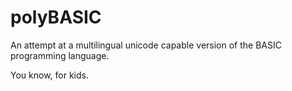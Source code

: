 # polyBASIC

An attempt at a multilingual unicode capable version of the
BASIC programming language.

You know, for kids.

